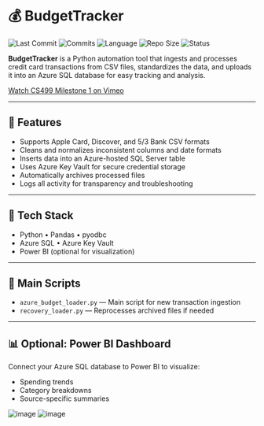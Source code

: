 # 💰 BudgetTracker

![Last Commit](https://img.shields.io/github/last-commit/ErikSierra/BudgetTracker)
![Commits](https://img.shields.io/github/commit-activity/m/ErikSierra/BudgetTracker)
![Language](https://img.shields.io/github/languages/top/ErikSierra/BudgetTracker)
![Repo Size](https://img.shields.io/github/repo-size/ErikSierra/BudgetTracker)
![Status](https://img.shields.io/badge/status-active-brightgreen)



**BudgetTracker** is a Python automation tool that ingests and processes credit card transactions from CSV files, standardizes the data, and uploads it into an Azure SQL database for easy tracking and analysis.

[Watch CS499 Milestone 1 on Vimeo](https://vimeo.com/1070840061/8f08a00d80)

---

## 🚀 Features

- Supports Apple Card, Discover, and 5/3 Bank CSV formats
- Cleans and normalizes inconsistent columns and date formats
- Inserts data into an Azure-hosted SQL Server table
- Uses Azure Key Vault for secure credential storage
- Automatically archives processed files
- Logs all activity for transparency and troubleshooting

---

## 🧰 Tech Stack

- Python • Pandas • pyodbc  
- Azure SQL • Azure Key Vault  
- Power BI (optional for visualization)

---

## 📁 Main Scripts

- `azure_budget_loader.py` — Main script for new transaction ingestion
- `recovery_loader.py` — Reprocesses archived files if needed

---

## 📊 Optional: Power BI Dashboard

Connect your Azure SQL database to Power BI to visualize:
- Spending trends
- Category breakdowns
- Source-specific summaries

![image](https://github.com/user-attachments/assets/8914a389-5347-42b0-8a35-f6262d8a0590)
![image](https://github.com/user-attachments/assets/48eacdc5-ee24-4f50-96fe-52b794baec62)


